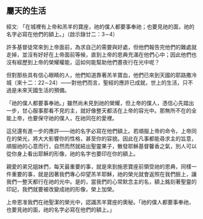 ## 屬天的生活 ##

經文: 「在城裡有上帝和羔羊的寶座，祂的僕人都要事奉祂；也要見祂的面，祂的名字必寫在他們的額上。」（啟示錄廿二：3∼4）



許多基督徒常來到上帝面前，為求自己的需要與好處，但他們報告完他們的難處就走掉，並沒有好好在上帝面前等候，直到上帝的恩典充滿在他們心中；因此他們也沒有經歷到上帝的榮耀權能，這如何能幫助他們晝夜行在光中呢？

但對那些具有信心眼睛的人，他們知道靠著羔羊寶血，他們已來到天國的耶路撒冷城（來十二：22∼24）——對他們而言，聖經的應許已成就，世上的生活，只不過是未來天國生活的預備。

「祂的僕人都要事奉祂。」雖然尚未見到祂的榮耀，但上帝的僕人，憑信心先踏出一步，甘心服事那看不見的主，就好像整天都活在上帝的容光中。那無所不在的全能上帝，也要保守祂的僕人，在祂同在的愛裡。

這兒還有進一步的應許——祂的名字必寫在他們額上。若順服上帝的命令，上帝同在的榮光，將大大影響你的性格，甚至你的容貌。因此在凡事都能尋求主的旨意，順服祂的心意而行，自然而然就結出聖靈果子，散發耶穌基督馨香之氣，別人可以從你身上看出耶穌的形像，祂的名字也要印在你的額上。

親愛的弟兄姐妹們，每天最重要的事，就是來到施恩寶座前領受祂的恩典，同樣一件重要的事，就是因著我們專心仰望羔羊耶穌，祂的榮光就會返照在我們臉上，讓我們一整天都行在祂的光中。是的，當我們的心常默念主的名，額上銘刻著聖靈的印記，我們就要被改變成祂的形像，榮上加榮。

上帝恩准我們在祂聖潔的榮光中，認識羔羊寶座的奧秘。「祂的僕人都要事奉祂，也要見祂的面，祂的名字必寫在他們的額上。」